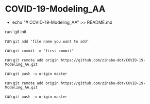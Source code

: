 # COVID-19-Modeling_AA

- echo "# COVID-19-Modeling_AA" >> README.md

run `git init

run `git add 'file name you want to add'`

run `git commit -m "first commit"`

run `git remote add origin https://github.com/zinabu-dot/COVID-19-Modeling_AA.git`

run `git push -u origin master`
                
run `git remote add origin https://github.com/zinabu-dot/COVID-19-Modeling_AA.git`

run `git push -u origin master`
